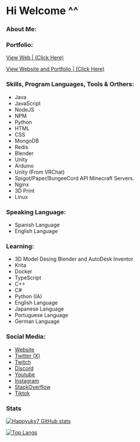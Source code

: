 # Hi Welcome ^^

### About Me:



### Portfolio:

[View Web | (Click Here)](https://happy7.xyz/)

[View Website and Portfolio | (Click Here)](https://happy7.xyz/links/)

### Skills, Program Languages, Tools & Orthers:
- Java
- JavaScript
- NodeJS
- NPM
- Python
- HTML
- CSS
- MongoDB
- Redis
- Blender
- Unity
- Arduino
- Unity (From VRChat)
- Spigot/Paper/BungeeCord API Minecraft Servers.
- Nginx
- 3D Print
- Linux

### Speaking Language:
- Spanish Language
- English Language

### Learning:
- 3D Model Desing Blender and AutoDesk Inventor
- Krita
- Docker
- TypeScript
- C++
- C#
- Python (IA)
- English Language
- Japanese Language
- Portuguese Language
- German Language

### Social Media:
- [Website](https://happy7.xyz/links/)
- [Twitter (X)](https://x.com/Happyuky7)
- [Twitch](https://www.twitch.tv/happyuky7)
- [Discord](https://discord.gg/3EebYUyeUX)
- [Youtube](https://www.youtube.com/channel/UCm13AIEM5Rn7ughwv1N3DnA)
- [Instagram](https://www.instagram.com/happyuky7/)
- [StackOverflow](https://stackoverflow.com/users/17251608/happy7)
- [Tiktok](https://www.tiktok.com/@happyuky7)

### Stats
  
[![Happyuky7 GitHub stats](https://github-readme-stats.vercel.app/api?username=Happyuky7&show_icons=true&theme=merko)](https://github.com/Happyuky7/)   

[![Top Langs](https://github-readme-stats.vercel.app/api/top-langs/?username=Happyuky7&layout=compact&theme=tokyonight)](https://github.com/Happyuky7/)

